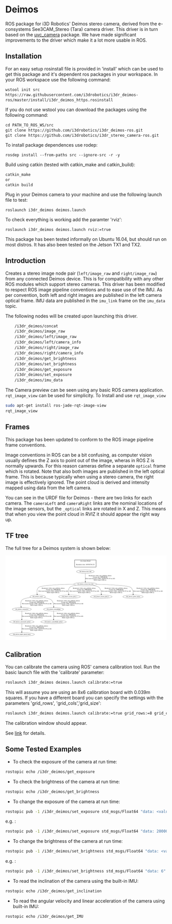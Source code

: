 # Deimos

ROS package for i3D Robotics' Deimos stereo camera, derived from the e-consystems See3CAM_Stereo (Tara) camera driver. This driver is in turn based on the [uvc_camera](https://github.com/ktossell/camera_umd/tree/master/uvc_camera) package. We have made significant improvements to the driver which make it a lot more usable in ROS.

## Installation

For an easy setup rosinstall file is provided in 'install' which can be used to get this package and it's dependent ros packages in your workspace. 
In your ROS workspace use the following command:
```
wstool init src https://raw.githubusercontent.com/i3drobotics/i3dr_deimos-ros/master/install/i3dr_deimos_https.rosinstall
```

If you do not use wstool you can download the packages using the following command:
```
cd PATH_TO_ROS_WS/src
git clone https://github.com/i3drobotics/i3dr_deimos-ros.git
git clone https://github.com/i3drobotics/i3dr_stereo_camera-ros.git
```

To install package dependences use rodep:
```
rosdep install --from-paths src --ignore-src -r -y
```

Build using catkin (tested with catkin_make and catkin_build):
```
catkin_make
or
catkin build
```

Plug in your Deimos camera to your machine and use the following launch file to test:
```
roslaunch i3dr_deimos deimos.launch
```

To check everything is working add the paramter 'rviz':
```
roslaunch i3dr_deimos deimos.launch rviz:=true
```

This package has been tested informally on Ubuntu 16.04, but should run on most distros. It has also been tested on the Jetson TX1 and TX2.

## Introduction

Creates a stereo image node pair (`left/image_raw` and `right/image_raw`) from any connected Deimos device. This is for compatibility with any other ROS modules which support stereo cameras. This driver has been modified to respect ROS image pipeline conventions and to ease use of the IMU. As per convention, both left and right images are published in the left camera optical frame. IMU data are published in the `imu_link` frame on the `imu_data` topic.

The following nodes will be created upon launching this driver.

``` bash
    /i3dr_deimos/concat
    /i3dr_deimos/image_raw
    /i3dr_deimos/left/image_raw
    /i3dr_deimos/left/camera_info
    /i3dr_deimos/right/image_raw
    /i3dr_deimos/right/camera_info
    /i3dr_deimos/get_brightness
    /i3dr_deimos/set_brightness
    /i3dr_deimos/get_exposure
    /i3dr_deimos/set_exposure
    /i3dr_deimos/imu_data
```

The Camera preview can be seen using any basic ROS camera application. `rqt_image_view` can be used for simplicity.
To Install and use `rqt_image_view` 

```bash
sudo apt-get install ros-jade-rqt-image-view
rqt_image_view
```

## Frames

This package has been updated to conform to the ROS image pipeline frame conventions.

Image conventions in ROS can be a bit confusing, as computer vision usually defines the Z axis to point out of the image, wheras in ROS Z is normally upwards. For this reason cameras define a separate `optical` frame which is rotated. Note that also both images are published in the left optical frame. This is because typically when using a stereo camera, the right image is effectively ignored. The point cloud is derived and intensity mapped using data from the left camera.

You can see in the URDF file for Deimos - there are two links for each camera. The `cameraLeft` and `cameraRight` links are the nominal locations of the image sensors, but the `_optical` links are rotated in X and Z. This means that when you view the point cloud in RVIZ it should appear the right way up.

## TF tree

The full tree for a Deimos system is shown below:

![Deimos TF tree](doc/deimos_tf_tree.PNG)

## Calibration

You can calibrate the camera using ROS' camera calibration tool. Run the basic launch file with the 'calibrate' parameter:

```bash
roslaunch i3dr_deimos deimos.launch calibrate:=true
```

This will assume you are using an 8x6 calibration board with 0.039m squares. If you have a different board you can specify the settings with the parameters 'grid_rows', 'grid_cols','grid_size':
```bash
roslaunch i3dr_deimos deimos.launch calibrate:=true grid_rows:=8 grid_cols:=6 grid_size:=0.039
```

The calibration window should appear. 

See [link](http://wiki.ros.org/camera_calibration) for details.

## Some Tested Examples

* To check the exposure of the camera at run time:

```bash
rostopic echo /i3dr_deimos/get_exposure
```

* To check the brightness of the camera at run time:

```bash
rostopic echo /i3dr_deimos/get_brightness
```

* To change the exposure of the camera at run time:

```bash
rostopic pub -1 /i3dr_deimos/set_exposure std_msgs/Float64 "data: <value>"
```

e.g. :

```bash
rostopic pub -1 /i3dr_deimos/set_exposure std_msgs/Float64 "data: 20000"
```

* To change the brightness of the camera at run time:

```bash
rostopic pub -1 /i3dr_deimos/set_brightness std_msgs/Float64 "data: <value>"
```

e.g. :

```bash
rostopic pub -1 /i3dr_deimos/set_brightness std_msgs/Float64 "data: 6"
```

* To read the inclination of the camera using the built-in IMU:

```bash
rostopic echo /i3dr_deimos/get_inclination
```

* To read the angular velocity and linear acceleration of the camera using built-in IMU:

```bash
rostopic echo /i3dr_deimos/get_IMU
```